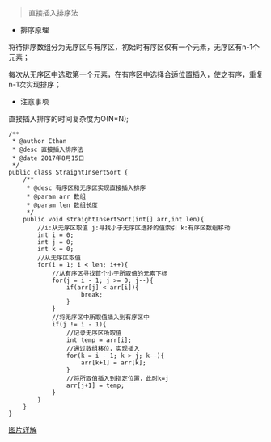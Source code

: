 >直接插入排序法

- 排序原理

将待排序数组分为无序区与有序区，初始时有序区仅有一个元素，无序区有n-1个元素；

每次从无序区中选取第一个元素，在有序区中选择合适位置插入，使之有序，重复n-1次实现排序；

- 注意事项

直接插入排序的时间复杂度为O(N*N);

```
/**
 * @author Ethan
 * @desc 直接插入排序法
 * @date 2017年8月15日
 */
public class StraightInsertSort {
	/**
	 * @desc 有序区和无序区实现直接插入排序
	 * @param arr 数组
	 * @param len 数组长度
	 */
	public void straightInsertSort(int[] arr,int len){
		//i:从无序区取值 j:寻找小于无序区选择的值索引 k:有序区数组移动
		int i = 0;
		int j = 0;
		int k = 0;
		//从无序区取值
		for(i = 1; i < len; i++){
			//从有序区寻找首个小于所取值的元素下标
			for(j = i - 1; j >= 0; j--){
				if(arr[j] < arr[i]){
					break;
				}
			}
			//将无序区中所取值插入到有序区中
			if(j != i - 1){
				//记录无序区所取值
				int temp = arr[i];
				//通过数组移位，实现插入
				for(k = i - 1; k > j; k--){
					arr[k+1] = arr[k];
				}
				//将所取值插入到指定位置，此时k=j
				arr[j+1] = temp;
			}
		}
	} 
}
```

[图片详解](http://images.cnitblog.com/i/497634/201403/121755260214693.jpg)
